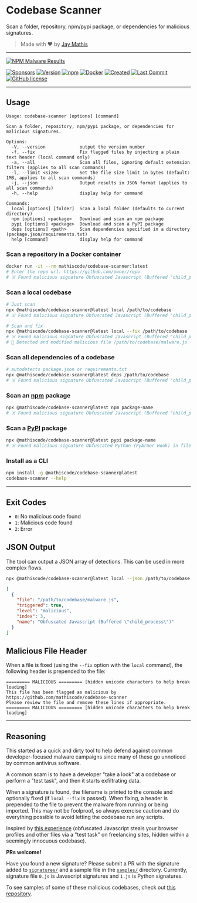 # Codebase Scanner

Scan a folder, repository, npm/pypi package, or dependencies for malicious signatures.

> Made with ❤️ by [Jay Mathis](https://github.com/mathiscode)

---

[![NPM Malware Results](https://img.shields.io/badge/NPM%20Registry-Malware%20Results-success)](https://mathiscode.github.io/codebase-scanner/pages/npm.html)

[![Sponsors](https://img.shields.io/github/sponsors/mathiscode?color=red&label=sponsors)](https://github.com/sponsors/mathiscode)
[![Version](https://img.shields.io/github/package-json/v/mathiscode/codebase-scanner?color=success)](https://www.npmjs.com/package/@mathiscode/codebase-scanner)
[![npm](https://img.shields.io/npm/dw/@mathiscode/codebase-scanner?color=success)](https://www.npmjs.com/package/@mathiscode/codebase-scanner)
[![Docker](https://img.shields.io/docker/pulls/mathiscode/codebase-scanner?color=success)](https://hub.docker.com/r/mathiscode/codebase-scanner)
[![Created](https://img.shields.io/github/created-at/mathiscode/codebase-scanner?style=flat&label=created&color=success)](https://github.com/mathiscode/codebase-scanner/pulse)
[![Last Commit](https://img.shields.io/github/last-commit/mathiscode/codebase-scanner.svg)](https://github.com/mathiscode/codebase-scanner/commit/main)
[![GitHub license](https://img.shields.io/badge/license-MIT-success)](https://github.com/mathiscode/codebase-scanner/blob/main/LICENSE.md)

---

## Usage

```text
Usage: codebase-scanner [options] [command]

Scan a folder, repository, npm/pypi package, or dependencies for malicious signatures.

Options:
  -V, --version             output the version number
  -f, --fix                 Fix flagged files by injecting a plain text header (local command only)
  -a, --all                 Scan all files, ignoring default extension filters (applies to all scan commands)
  -l, --limit <size>        Set the file size limit in bytes (default: 1MB, applies to all scan commands)
  -j, --json                Output results in JSON format (applies to all scan commands)
  -h, --help                display help for command

Commands:
  local [options] [folder]  Scan a local folder (defaults to current directory)
  npm [options] <package>   Download and scan an npm package
  pypi [options] <package>  Download and scan a PyPI package
  deps [options] <path>     Scan dependencies specified in a directory (package.json/requirements.txt)
  help [command]            display help for command
```

### Scan a repository in a Docker container

```bash
docker run -it --rm mathiscode/codebase-scanner:latest
# Enter the repo url: https://github.com/owner/repo
# ☠️ Found malicious signature Obfuscated Javascript (Buffered "child_process") in file /path/to/codebase/malware.js
```

### Scan a local codebase

```bash
# Just scan
npx @mathiscode/codebase-scanner@latest local /path/to/codebase
# ☠️ Found malicious signature Obfuscated Javascript (Buffered "child_process") in file /path/to/codebase/malware.js
```

```bash
# Scan and fix
npx @mathiscode/codebase-scanner@latest local --fix /path/to/codebase
# ☠️ Found malicious signature Obfuscated Javascript (Buffered "child_process") in file /path/to/codebase/malware.js
# 🚨 Detected and modified malicious file /path/to/codebase/malware.js - review immediately
```

### Scan all dependencies of a codebase

```bash
# autodetects package.json or requirements.txt
npx @mathiscode/codebase-scanner@latest deps /path/to/codebase
# ☠️ Found malicious signature Obfuscated Javascript (Buffered "child_process") in file /path/to/codebase/malware.js
```

### Scan an [npm](https://www.npmjs.com) package

```bash
npx @mathiscode/codebase-scanner@latest npm package-name
# ☠️ Found malicious signature Obfuscated Javascript (Buffered "child_process") in file /path/to/codebase/malware.js
```

### Scan a [PyPI](https://pypi.org) package

```bash
npx @mathiscode/codebase-scanner@latest pypi package-name
# ☠️ Found malicious signature Obfuscated Python (PyArmor Hook) in file /path/to/codebase/malware.py
```

### Install as a CLI

```bash
npm install -g @mathiscode/codebase-scanner@latest
codebase-scanner --help
```

---

## Exit Codes

- `0`: No malicious code found
- `1`: Malicious code found
- `2`: Error

## JSON Output

The tool can output a JSON array of detections. This can be used in more complex flows.

```bash
npx @mathiscode/codebase-scanner@latest local --json /path/to/codebase
```

```json
[
  {
    "file": "/path/to/codebase/malware.js",
    "triggered": true,
    "level": "malicious",
    "index": 3,
    "name": "Obfuscated Javascript (Buffered \"child_process\")"
  }
]
```

## Malicious File Header

When a file is fixed (using the `--fix` option with the `local` command), the following header is prepended to the file:

```text
========= MALICIOUS ========= [hidden unicode characters to help break loading]
This file has been flagged as malicious by https://github.com/mathiscode/codebase-scanner
Please review the file and remove these lines if appropriate.
========= MALICIOUS ========= [hidden unicode characters to help break loading]
```

---

## Reasoning

This started as a quick and dirty tool to help defend against common developer-focused malware campaigns since many of these go unnoticed by common antivirus software.

A common scam is to have a developer "take a look" at a codebase or perform a "test task", and then it starts exfiltrating data.

When a signature is found, the filename is printed to the console and optionally fixed (if `local --fix` is passed). When fixing, a header is prepended to the file to prevent the malware from running or being imported. This may not be foolproof, so always exercise caution and do everything possible to avoid letting the codebase run any scripts.

Inspired by [this experience](https://www.reddit.com/r/Upwork/comments/14nat71/scam_warning_blockchain_developer_job_postings) (obfuscated Javascript steals your browser profiles and other files via a "test task" on freelancing sites, hidden within a seemingly innocuous codebase).

**PRs welcome!**

Have you found a new signature? Please submit a PR with the signature added to [`signatures/`](signatures/) and a sample file in the [`samples/`](samples/) directory. Currently, signature file `0.js` is Javascript signatures and `1.js` is Python signatures.

To see samples of some of these malicious codebases, check out [this repository](https://github.com/rubenmarcus/malicious-repositories).
